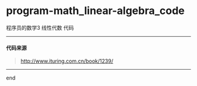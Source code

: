 # program-math_linear-algebra_code
程序员的数学3 线性代数 代码

---


#### 代码来源

> http://www.ituring.com.cn/book/1239/

---

end
